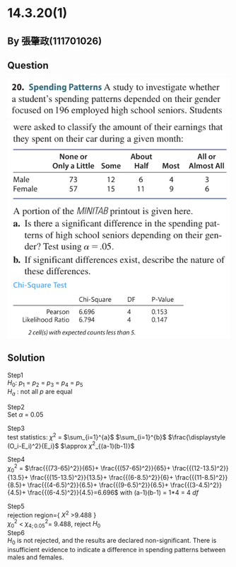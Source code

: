 # 14.3.20(1)

## By 張肇政(111701026)

## Question
![image](https://github.com/HWTeng-Course/202402-Statistics/blob/main/Images/14.3.20.1.png)
![image](https://github.com/HWTeng-Course/202402-Statistics/blob/main/Images/14.3.20.2.png)

## Solution
Step1 \
$H_0$: $p_1$ = $p_2$ = $p_3$ = $p_4$ = $p_5$ \
$H_a$ : not all $p$ are equal

Step2 \
Set $\alpha$ = 0.05

Step3 \
test statistics: $\chi^2$ = $\sum_{i=1}^{a}$ $\sum_{i=1}^{b}$ $\frac{\displaystyle (O_i-E_i)^2}{E_i}\$  $\approx $\chi^2$_{(a-1)(b-1)}$

Step4 \
$\chi^2_0$ = $\frac{{(73-65)^2}}{65}+ \frac{{(57-65)^2}}{65}+ \frac{{(12-13.5)^2}}{13.5}+ \frac{{(15-13.5)^2}}{13.5}+ \frac{{(6-8.5)^2}}{6}+ \frac{{(11-8.5)^2}}{8.5}+ \frac{{(4-6.5)^2}}{6.5}+ \frac{{(9-6.5)^2}}{6.5}+ \frac{{(3-4.5)^2}}{4.5}+ \frac{{(6-4.5)^2}}{4.5}=6.696$ with (a-1)(b-1) = 1*4 = 4 $df$

Step5 \
rejection region={ $X^{2}$ >9.488 }\
$\chi^2_0$ < $\chi^2_{4;0.05}$= 9.488, reject $H_0$\
Step6 \
$H_0$ is not rejected, and the results are declared non-significant. There is insufficient evidence to indicate a difference in spending patterns between males and females.

